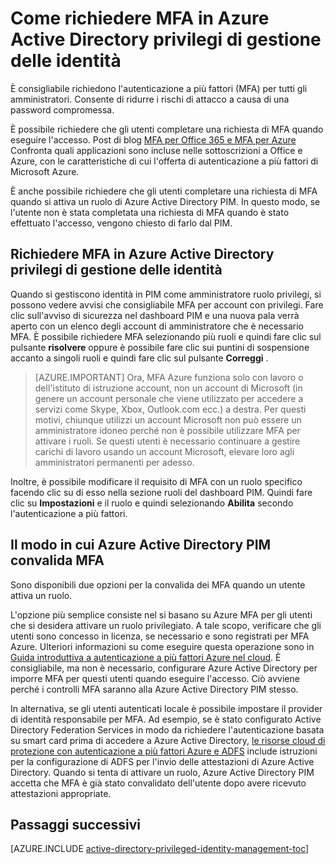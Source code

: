 <properties
   pageTitle="Come richiedere l'autenticazione a più fattori | Microsoft Azure"
   description="Informazioni su come richiedere l'autenticazione a più fattori (MFA) per le identità privilegi con l'estensione di Azure Active Directory privilegi gestione delle identità."
   services="active-directory"
   documentationCenter=""
   authors="kgremban"
   manager="femila"
   editor=""/>

<tags
   ms.service="active-directory"
   ms.devlang="na"
   ms.topic="article"
   ms.tgt_pltfrm="na"
   ms.workload="identity"
   ms.date="07/01/2016"
   ms.author="kgremban"/>

# <a name="how-to-require-mfa-in-azure-ad-privileged-identity-management"></a>Come richiedere MFA in Azure Active Directory privilegi di gestione delle identità

È consigliabile richiedono l'autenticazione a più fattori (MFA) per tutti gli amministratori. Consente di ridurre i rischi di attacco a causa di una password compromessa.

È possibile richiedere che gli utenti completare una richiesta di MFA quando eseguire l'accesso. Post di blog [MFA per Office 365 e MFA per Azure](https://blogs.technet.microsoft.com/ad/2014/02/11/mfa-for-office-365-and-mfa-for-azure/) Confronta quali applicazioni sono incluse nelle sottoscrizioni a Office e Azure, con le caratteristiche di cui l'offerta di autenticazione a più fattori di Microsoft Azure.

È anche possibile richiedere che gli utenti completare una richiesta di MFA quando si attiva un ruolo di Azure Active Directory PIM. In questo modo, se l'utente non è stata completata una richiesta di MFA quando è stato effettuato l'accesso, vengono chiesto di farlo dal PIM.

## <a name="requiring-mfa-in-azure-ad-privileged-identity-management"></a>Richiedere MFA in Azure Active Directory privilegi di gestione delle identità

Quando si gestiscono identità in PIM come amministratore ruolo privilegi, si possono vedere avvisi che consigliabile MFA per account con privilegi. Fare clic sull'avviso di sicurezza nel dashboard PIM e una nuova pala verrà aperto con un elenco degli account di amministratore che è necessario MFA.  È possibile richiedere MFA selezionando più ruoli e quindi fare clic sul pulsante **risolvere** oppure è possibile fare clic sui puntini di sospensione accanto a singoli ruoli e quindi fare clic sul pulsante **Correggi** .

> [AZURE.IMPORTANT] Ora, MFA Azure funziona solo con lavoro o dell'istituto di istruzione account, non un account di Microsoft (in genere un account personale che viene utilizzato per accedere a servizi come Skype, Xbox, Outlook.com ecc.) a destra. Per questi motivi, chiunque utilizzi un account Microsoft non può essere un amministratore idoneo perché non è possibile utilizzare MFA per attivare i ruoli. Se questi utenti è necessario continuare a gestire carichi di lavoro usando un account Microsoft, elevare loro agli amministratori permanenti per adesso.

Inoltre, è possibile modificare il requisito di MFA con un ruolo specifico facendo clic su di esso nella sezione ruoli del dashboard PIM. Quindi fare clic su **Impostazioni** e il ruolo e quindi selezionando **Abilita** secondo l'autenticazione a più fattori.

## <a name="how-azure-ad-pim-validates-mfa"></a>Il modo in cui Azure Active Directory PIM convalida MFA

Sono disponibili due opzioni per la convalida dei MFA quando un utente attiva un ruolo.

L'opzione più semplice consiste nel si basano su Azure MFA per gli utenti che si desidera attivare un ruolo privilegiato. A tale scopo, verificare che gli utenti sono concesso in licenza, se necessario e sono registrati per MFA Azure. Ulteriori informazioni su come eseguire questa operazione sono in [Guida introduttiva a autenticazione a più fattori Azure nel cloud](../multi-factor-authentication/multi-factor-authentication-get-started-cloud.md). È consigliabile, ma non è necessario, configurare Azure Active Directory per imporre MFA per questi utenti quando eseguire l'accesso. Ciò avviene perché i controlli MFA saranno alla Azure Active Directory PIM stesso.

In alternativa, se gli utenti autenticati locale è possibile impostare il provider di identità responsabile per MFA. Ad esempio, se è stato configurato Active Directory Federation Services in modo da richiedere l'autenticazione basata su smart card prima di accedere a Azure Active Directory, [le risorse cloud di protezione con autenticazione a più fattori Azure e ADFS](../multi-factor-authentication/multi-factor-authentication-get-started-adfs-cloud.md) include istruzioni per la configurazione di ADFS per l'invio delle attestazioni di Azure Active Directory. Quando si tenta di attivare un ruolo, Azure Active Directory PIM accetta che MFA è già stato convalidato dell'utente dopo avere ricevuto attestazioni appropriate.


<!--Every topic should have next steps and links to the next logical set of content to keep the customer engaged-->
## <a name="next-steps"></a>Passaggi successivi
[AZURE.INCLUDE [active-directory-privileged-identity-management-toc](../../includes/active-directory-privileged-identity-management-toc.md)]
